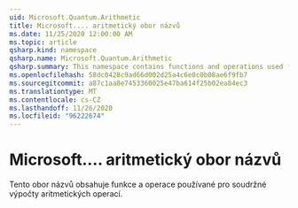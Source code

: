 ```yaml
---
uid: Microsoft.Quantum.Arithmetic
title: Microsoft.... aritmetický obor názvů
ms.date: 11/25/2020 12:00:00 AM
ms.topic: article
qsharp.kind: namespace
qsharp.name: Microsoft.Quantum.Arithmetic
qsharp.summary: This namespace contains functions and operations used for coherently computing arithmetic.
ms.openlocfilehash: 58dc0428c9ad66d002d25a4c6e0c0b08ae6f9fb7
ms.sourcegitcommit: a87c1aa8e7453360025e47ba614f25b02ea84ec3
ms.translationtype: MT
ms.contentlocale: cs-CZ
ms.lasthandoff: 11/26/2020
ms.locfileid: "96222674"
---
```

# <a name="microsoftquantumarithmetic-namespace"></a>Microsoft.... aritmetický obor názvů

Tento obor názvů obsahuje funkce a operace používané pro soudržné výpočty aritmetických operací.

